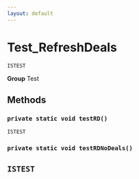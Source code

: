 ```yaml
---
layout: default
---
```

# Test_RefreshDeals

`ISTEST`



**Group** Test

## Methods
### `private static void testRD()`

`ISTEST`
### `private static void testRDNoDeals()`

`ISTEST`
---
